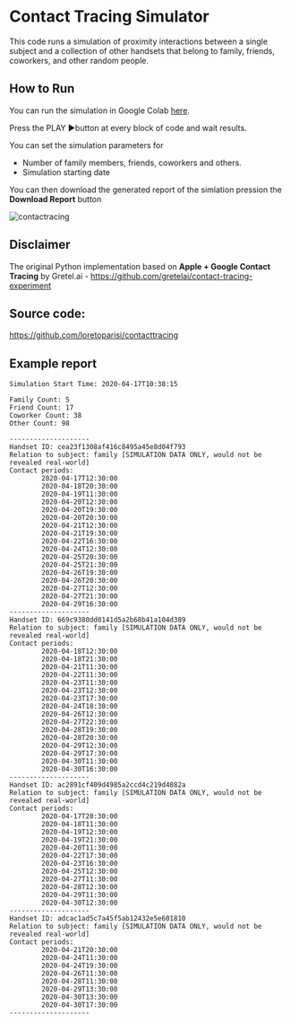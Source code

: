 # Contact Tracing Simulator
This code runs a simulation of proximity interactions between a single subject and a collection of other handsets that belong to family, friends, coworkers, and other random people.

## How to Run
You can run the simulation in Google Colab [here](https://colab.research.google.com/drive/1eR2hP5rGvkPgjZBPxrCJqZKloU37lTxQ).

Press the PLAY ▶️button at every block of code and wait results.

You can set the simulation parameters for 

- Number of family members, friends, coworkers and others.
- Simulation starting date

You can then download the generated report of the simlation pression the **Download Report** button

![contactracing](https://user-images.githubusercontent.com/163333/79594544-79559100-80dd-11ea-966a-774073e0b36a.png)



## Disclaimer
The original Python implementation based on **Apple + Google Contact Tracing** by Gretel.ai - https://github.com/gretelai/contact-tracing-experiment

## Source code:
https://github.com/loretoparisi/contacttracing

## Example report

```
Simulation Start Time: 2020-04-17T10:38:15

Family Count: 5
Friend Count: 17
Coworker Count: 38
Other Count: 98

--------------------
Handset ID: cea23f1308af416c8495a45e8d04f793
Relation to subject: family [SIMULATION DATA ONLY, would not be revealed real-world] 
Contact periods:
		2020-04-17T12:30:00
		2020-04-18T20:30:00
		2020-04-19T11:30:00
		2020-04-20T12:30:00
		2020-04-20T19:30:00
		2020-04-20T20:30:00
		2020-04-21T12:30:00
		2020-04-21T19:30:00
		2020-04-22T16:30:00
		2020-04-24T12:30:00
		2020-04-25T20:30:00
		2020-04-25T21:30:00
		2020-04-26T19:30:00
		2020-04-26T20:30:00
		2020-04-27T12:30:00
		2020-04-27T21:30:00
		2020-04-29T16:30:00
--------------------
Handset ID: 669c9380dd0141d5a2b68b41a104d389
Relation to subject: family [SIMULATION DATA ONLY, would not be revealed real-world] 
Contact periods:
		2020-04-18T12:30:00
		2020-04-18T21:30:00
		2020-04-21T11:30:00
		2020-04-22T11:30:00
		2020-04-23T11:30:00
		2020-04-23T12:30:00
		2020-04-23T17:30:00
		2020-04-24T18:30:00
		2020-04-26T12:30:00
		2020-04-27T22:30:00
		2020-04-28T19:30:00
		2020-04-28T20:30:00
		2020-04-29T12:30:00
		2020-04-29T17:30:00
		2020-04-30T11:30:00
		2020-04-30T16:30:00
--------------------
Handset ID: ac2891cf409d4985a2ccd4c219d4882a
Relation to subject: family [SIMULATION DATA ONLY, would not be revealed real-world] 
Contact periods:
		2020-04-17T20:30:00
		2020-04-18T11:30:00
		2020-04-19T12:30:00
		2020-04-19T21:30:00
		2020-04-20T11:30:00
		2020-04-22T17:30:00
		2020-04-23T16:30:00
		2020-04-25T12:30:00
		2020-04-27T11:30:00
		2020-04-28T12:30:00
		2020-04-29T11:30:00
		2020-04-30T12:30:00
--------------------
Handset ID: adcac1ad5c7a45f5ab12432e5e601810
Relation to subject: family [SIMULATION DATA ONLY, would not be revealed real-world] 
Contact periods:
		2020-04-21T20:30:00
		2020-04-24T11:30:00
		2020-04-24T19:30:00
		2020-04-26T11:30:00
		2020-04-28T11:30:00
		2020-04-29T13:30:00
		2020-04-30T13:30:00
		2020-04-30T17:30:00
--------------------
```


